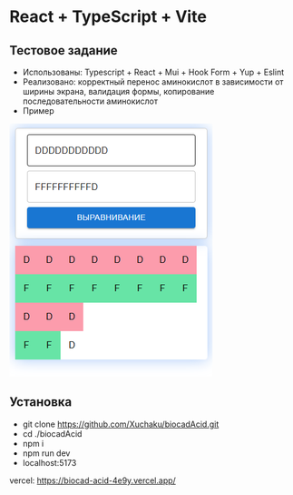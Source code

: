 # React + TypeScript + Vite

## Тестовое задание

-  Использованы: Typescript + React + Mui + Hook Form + Yup + Eslint
-  Реализовано: корректный перенос аминокислот в зависимости от ширины экрана, валидация формы, копирование последовательности аминокислот
-  Пример

![Пример](./png/primer.PNG)

## Установка

-  git clone https://github.com/Xuchaku/biocadAcid.git
-  cd ./biocadAcid
-  npm i
-  npm run dev
-  localhost:5173

vercel: https://biocad-acid-4e9y.vercel.app/
